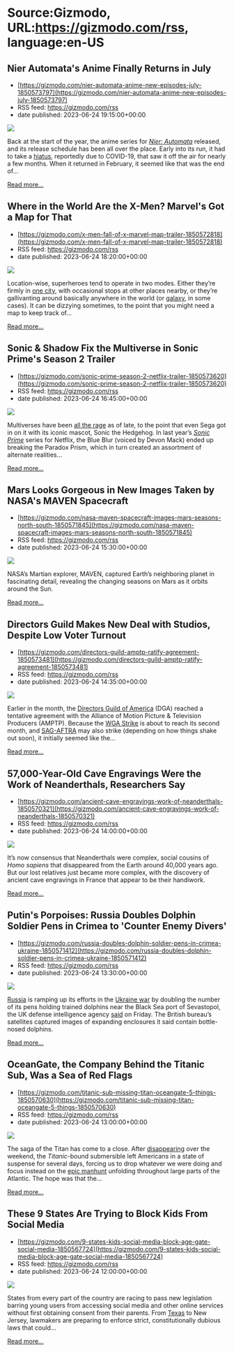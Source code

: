 # Source:Gizmodo, URL:https://gizmodo.com/rss, language:en-US

## Nier Automata's Anime Finally Returns in July
 - [https://gizmodo.com/nier-automata-anime-new-episodes-july-1850573797](https://gizmodo.com/nier-automata-anime-new-episodes-july-1850573797)
 - RSS feed: https://gizmodo.com/rss
 - date published: 2023-06-24 19:15:00+00:00

<img class="type:primaryImage" src="https://i.kinja-img.com/gawker-media/image/upload/s--tZDMOB2M--/c_fit,fl_progressive,q_80,w_636/ebe27f876ae262950305155bb0c92e3c.jpg" /><p>Back at the start of the year, the anime series for <a href="https://kotaku.com/nier-automata-replay-endings-xbox-playstation-pc-1849356855"><em>Nier: Automata</em></a><em> </em>released, and its release schedule has been all over the place. Early into its run, it had to take a <a href="https://gizmodo.com/nier-automata-anime-indefinite-delay-1850016520">hiatus</a>, reportedly due to COVID-19, that saw it off the air for nearly a few months. When it returned in February, it seemed like that was the end of…</p><p><a href="https://gizmodo.com/nier-automata-anime-new-episodes-july-1850573797">Read more...</a></p>

## Where in the World Are the X-Men? Marvel's Got a Map for That
 - [https://gizmodo.com/x-men-fall-of-x-marvel-map-trailer-1850572818](https://gizmodo.com/x-men-fall-of-x-marvel-map-trailer-1850572818)
 - RSS feed: https://gizmodo.com/rss
 - date published: 2023-06-24 18:20:00+00:00

<img class="type:primaryImage" src="https://i.kinja-img.com/gawker-media/image/upload/s--QcDIPkAy--/c_fit,fl_progressive,q_80,w_636/498757519376e48e95e44fcbbfd47129.jpg" /><p>Location-wise, superheroes tend to operate in two modes. Either they’re firmly in <a href="https://gizmodo.com/spider-man-across-spider-verse-new-clip-gwen-miles-sony-1850447072">one city</a>, with occasional stops at other places nearby, or they’re gallivanting around basically anywhere in the world (or <a href="https://gizmodo.com/powers-of-x-just-galaxy-brained-this-shit-1838495304">galaxy</a>, in some cases). It can be dizzying sometimes, to the point that you might need a map to keep track of…</p><p><a href="https://gizmodo.com/x-men-fall-of-x-marvel-map-trailer-1850572818">Read more...</a></p>

## Sonic & Shadow Fix the Multiverse in Sonic Prime's Season 2 Trailer
 - [https://gizmodo.com/sonic-prime-season-2-netflix-trailer-1850573620](https://gizmodo.com/sonic-prime-season-2-netflix-trailer-1850573620)
 - RSS feed: https://gizmodo.com/rss
 - date published: 2023-06-24 16:45:00+00:00

<img class="type:primaryImage" src="https://i.kinja-img.com/gawker-media/image/upload/s--RIfcvyWA--/c_fit,fl_progressive,q_80,w_636/a67068ce1d2dbcff352225714328f4a5.png" /><p>Multiverses have been <a href="https://gizmodo.com/donald-glover-spider-man-cameo-across-spiderverse-miles-1850558089">all the rage</a> as of late, to the point that even Sega got in on it with its iconic mascot, Sonic the Hedgehog. In last year’s <a href="https://gizmodo.com/sonic-prime-sega-netflix-series-first-look-shatterverse-1849859216"><em>Sonic Prime</em></a><em> </em>series for Netflix, the Blue Blur (voiced by Devon Mack) ended up breaking the Paradox Prism, which in turn created an assortment of alternate realities…</p><p><a href="https://gizmodo.com/sonic-prime-season-2-netflix-trailer-1850573620">Read more...</a></p>

## Mars Looks Gorgeous in New Images Taken by NASA's MAVEN Spacecraft
 - [https://gizmodo.com/nasa-maven-spacecraft-images-mars-seasons-north-south-1850571845](https://gizmodo.com/nasa-maven-spacecraft-images-mars-seasons-north-south-1850571845)
 - RSS feed: https://gizmodo.com/rss
 - date published: 2023-06-24 15:30:00+00:00

<img class="type:primaryImage" src="https://i.kinja-img.com/gawker-media/image/upload/s--WlW88qch--/c_fit,fl_progressive,q_80,w_636/cfdc251c21ea22cabff00361a68f960d.png" /><p>NASA’s Martian explorer, MAVEN, captured Earth’s neighboring planet in fascinating detail, revealing the changing seasons on Mars as it orbits around the Sun. </p><p><a href="https://gizmodo.com/nasa-maven-spacecraft-images-mars-seasons-north-south-1850571845">Read more...</a></p>

## Directors Guild Makes New Deal with Studios, Despite Low Voter Turnout
 - [https://gizmodo.com/directors-guild-amptp-ratify-agreement-1850573481](https://gizmodo.com/directors-guild-amptp-ratify-agreement-1850573481)
 - RSS feed: https://gizmodo.com/rss
 - date published: 2023-06-24 14:35:00+00:00

<img class="type:primaryImage" src="https://i.kinja-img.com/gawker-media/image/upload/s--u7IsldxO--/c_fit,fl_progressive,q_80,w_636/7fbc74bf2e4ba655d42153ccf49b3bf7.jpg" /><p>Earlier in the month, the <a href="https://gizmodo.com/directors-guild-agreement-amptp-wga-1850504440">Directors Guild of America</a> (DGA) reached a tentative agreement with the Alliance of Motion Picture &amp; Television Producers (AMPTP). Because the <a href="https://gizmodo.com/star-trek-writers-strike-picket-wga-paramount-1850481251">WGA Strike</a> is about to reach its second month, and <a href="https://gizmodo.com/sag-aftra-strike-authorization-vote-amptp-negotiations-1850516160">SAG-AFTRA</a> may also strike (depending on how things shake out soon), it initially seemed like the…</p><p><a href="https://gizmodo.com/directors-guild-amptp-ratify-agreement-1850573481">Read more...</a></p>

## 57,000-Year-Old Cave Engravings Were the Work of Neanderthals, Researchers Say
 - [https://gizmodo.com/ancient-cave-engravings-work-of-neanderthals-1850570321](https://gizmodo.com/ancient-cave-engravings-work-of-neanderthals-1850570321)
 - RSS feed: https://gizmodo.com/rss
 - date published: 2023-06-24 14:00:00+00:00

<img class="type:primaryImage" src="https://i.kinja-img.com/gawker-media/image/upload/s--3K9DUDJG--/c_fit,fl_progressive,q_80,w_636/64dfe7cf8ea4268093fd6112331a59f1.jpg" /><p>It’s now consensus that Neanderthals were complex, social cousins of <em>Homo sapiens</em> that disappeared from the Earth around 40,000 years ago. But our lost relatives just became more complex, with the discovery of ancient cave engravings in France that appear to be their handiwork.<br /></p><p><a href="https://gizmodo.com/ancient-cave-engravings-work-of-neanderthals-1850570321">Read more...</a></p>

## Putin's Porpoises: Russia Doubles Dolphin Soldier Pens in Crimea to 'Counter Enemy Divers'
 - [https://gizmodo.com/russia-doubles-dolphin-soldier-pens-in-crimea-ukraine-1850571412](https://gizmodo.com/russia-doubles-dolphin-soldier-pens-in-crimea-ukraine-1850571412)
 - RSS feed: https://gizmodo.com/rss
 - date published: 2023-06-24 13:30:00+00:00

<img class="type:primaryImage" src="https://i.kinja-img.com/gawker-media/image/upload/s---mjHY87G--/c_fit,fl_progressive,q_80,w_636/12b59a32f83585a5a74f5b0ada64ea80.jpg" /><p><a href="https://gizmodo.com/russia-wikipedia-putin-ukraine-war-misinformation-1850167891">Russia</a> is ramping up its efforts in the <a href="https://gizmodo.com/ukraine-russia-war-tech-drones-missiles-no-match-1850170615">Ukraine war</a> by doubling the number of its pens holding trained dolphins near the Black Sea port of Sevastopol, the UK defense intelligence agency <a href="https://twitter.com/DefenceHQ/status/1672118745991397376?s=20" rel="noopener noreferrer" target="_blank">said</a> on Friday. The British bureau’s satellites captured images of expanding enclosures it said contain bottle-nosed dolphins. </p><p><a href="https://gizmodo.com/russia-doubles-dolphin-soldier-pens-in-crimea-ukraine-1850571412">Read more...</a></p>

## OceanGate, the Company Behind the Titanic Sub, Was a Sea of Red Flags
 - [https://gizmodo.com/titanic-sub-missing-titan-oceangate-5-things-1850570630](https://gizmodo.com/titanic-sub-missing-titan-oceangate-5-things-1850570630)
 - RSS feed: https://gizmodo.com/rss
 - date published: 2023-06-24 13:00:00+00:00

<img class="type:primaryImage" src="https://i.kinja-img.com/gawker-media/image/upload/s--tvH_CAxQ--/c_fit,fl_progressive,q_80,w_636/0019137711a5b05e3a4df4e891d91029.jpg" /><p>The saga of the Titan has come to a close. After <a href="https://gizmodo.com/titanic-sub-missing-everything-we-know-1850555606">disappearing</a> over the weekend, the <em>Titanic</em>-bound submersible left Americans in a state of suspense for several days, forcing us to drop whatever we were doing and focus instead on the <a href="https://gizmodo.com/titanic-tourist-sub-hopes-on-deep-diving-bots-1850559740">epic manhunt</a> unfolding throughout large parts of the Atlantic. The hope was that the…</p><p><a href="https://gizmodo.com/titanic-sub-missing-titan-oceangate-5-things-1850570630">Read more...</a></p>

## These 9 States Are Trying to Block Kids From Social Media
 - [https://gizmodo.com/9-states-kids-social-media-block-age-gate-social-media-1850567724](https://gizmodo.com/9-states-kids-social-media-block-age-gate-social-media-1850567724)
 - RSS feed: https://gizmodo.com/rss
 - date published: 2023-06-24 12:00:00+00:00

<img class="type:primaryImage" src="https://i.kinja-img.com/gawker-media/image/upload/s--gso5l64O--/c_fit,fl_progressive,q_80,w_636/70580ef973b456f6a26ece9024b2316b.jpg" /><p>States from every part of the country are racing to pass new legislation barring young users from accessing social media and other online services without first obtaining consent from their parents. From <a href="https://gizmodo.com/texas-law-kids-social-media-ban-without-parents-consent-1850540419">Texas</a> to New Jersey, lawmakers are preparing to enforce strict, constitutionally dubious laws that could…</p><p><a href="https://gizmodo.com/9-states-kids-social-media-block-age-gate-social-media-1850567724">Read more...</a></p>

